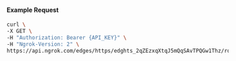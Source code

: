 <!-- Code generated for API Clients. DO NOT EDIT. -->

#### Example Request

```bash
curl \
-X GET \
-H "Authorization: Bearer {API_KEY}" \
-H "Ngrok-Version: 2" \
https://api.ngrok.com/edges/https/edghts_2qZEzxqXtqJ5mQqSAvTPQGw1Thz/routes/edghtsrt_2qZEztxEMo6ZIaEUpfoAUxNKtVB/ip_restriction
```
